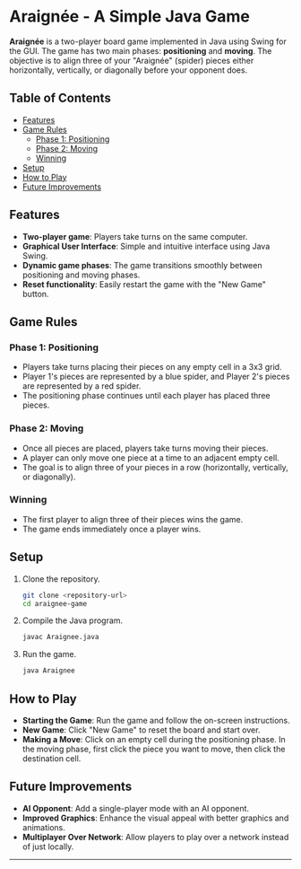 # Araignée - A Simple Java Game

**Araignée** is a two-player board game implemented in Java using Swing for the GUI. The game has two main phases: **positioning** and **moving**. The objective is to align three of your "Araignée" (spider) pieces either horizontally, vertically, or diagonally before your opponent does.

## Table of Contents

- [Features](#features)
- [Game Rules](#game-rules)
  - [Phase 1: Positioning](#phase-1-positioning)
  - [Phase 2: Moving](#phase-2-moving)
  - [Winning](#winning)
- [Setup](#setup)
- [How to Play](#how-to-play)
- [Future Improvements](#future-improvements)

## Features

- **Two-player game**: Players take turns on the same computer.
- **Graphical User Interface**: Simple and intuitive interface using Java Swing.
- **Dynamic game phases**: The game transitions smoothly between positioning and moving phases.
- **Reset functionality**: Easily restart the game with the "New Game" button.

## Game Rules

### Phase 1: Positioning

- Players take turns placing their pieces on any empty cell in a 3x3 grid.
- Player 1's pieces are represented by a blue spider, and Player 2's pieces are represented by a red spider.
- The positioning phase continues until each player has placed three pieces.

### Phase 2: Moving

- Once all pieces are placed, players take turns moving their pieces.
- A player can only move one piece at a time to an adjacent empty cell.
- The goal is to align three of your pieces in a row (horizontally, vertically, or diagonally).

### Winning

- The first player to align three of their pieces wins the game.
- The game ends immediately once a player wins.

## Setup

1. Clone the repository.
    ```bash
    git clone <repository-url>
    cd araignee-game
    ```
2. Compile the Java program.
    ```bash
    javac Araignee.java
    ```
3. Run the game.
    ```bash
    java Araignee
    ```

## How to Play

- **Starting the Game**: Run the game and follow the on-screen instructions.
- **New Game**: Click "New Game" to reset the board and start over.
- **Making a Move**: Click on an empty cell during the positioning phase. In the moving phase, first click the piece you want to move, then click the destination cell.

## Future Improvements

- **AI Opponent**: Add a single-player mode with an AI opponent.
- **Improved Graphics**: Enhance the visual appeal with better graphics and animations.
- **Multiplayer Over Network**: Allow players to play over a network instead of just locally.

---
